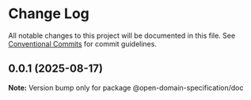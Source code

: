 # Change Log

All notable changes to this project will be documented in this file.
See [Conventional Commits](https://conventionalcommits.org) for commit guidelines.

## 0.0.1 (2025-08-17)

**Note:** Version bump only for package @open-domain-specification/doc
